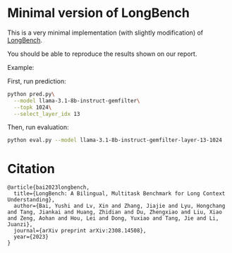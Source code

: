 # Minimal version of LongBench

This is a very minimal implementation (with slightly modification) of [LongBench](https://github.com/THUDM/LongBench).

You should be able to reproduce the results shown on our report.

Example:

First, run prediction:
```bash
python pred.py\
  --model llama-3.1-8b-instruct-gemfilter\
  --topk 1024\
  --select_layer_idx 13
```

Then, run evaluation:

```bash
python eval.py --model llama-3.1-8b-instruct-gemfilter-layer-13-1024
```



# Citation

```
@article{bai2023longbench,
  title={LongBench: A Bilingual, Multitask Benchmark for Long Context Understanding},
  author={Bai, Yushi and Lv, Xin and Zhang, Jiajie and Lyu, Hongchang and Tang, Jiankai and Huang, Zhidian and Du, Zhengxiao and Liu, Xiao and Zeng, Aohan and Hou, Lei and Dong, Yuxiao and Tang, Jie and Li, Juanzi},
  journal={arXiv preprint arXiv:2308.14508},
  year={2023}
}
```

